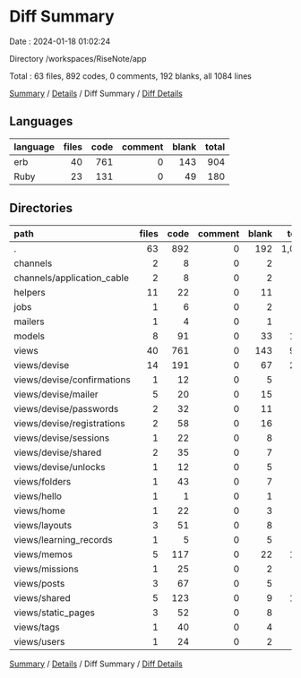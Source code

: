 # Diff Summary

Date : 2024-01-18 01:02:24

Directory /workspaces/RiseNote/app

Total : 63 files,  892 codes, 0 comments, 192 blanks, all 1084 lines

[Summary](results.md) / [Details](details.md) / Diff Summary / [Diff Details](diff-details.md)

## Languages
| language | files | code | comment | blank | total |
| :--- | ---: | ---: | ---: | ---: | ---: |
| erb | 40 | 761 | 0 | 143 | 904 |
| Ruby | 23 | 131 | 0 | 49 | 180 |

## Directories
| path | files | code | comment | blank | total |
| :--- | ---: | ---: | ---: | ---: | ---: |
| . | 63 | 892 | 0 | 192 | 1,084 |
| channels | 2 | 8 | 0 | 2 | 10 |
| channels/application_cable | 2 | 8 | 0 | 2 | 10 |
| helpers | 11 | 22 | 0 | 11 | 33 |
| jobs | 1 | 6 | 0 | 2 | 8 |
| mailers | 1 | 4 | 0 | 1 | 5 |
| models | 8 | 91 | 0 | 33 | 124 |
| views | 40 | 761 | 0 | 143 | 904 |
| views/devise | 14 | 191 | 0 | 67 | 258 |
| views/devise/confirmations | 1 | 12 | 0 | 5 | 17 |
| views/devise/mailer | 5 | 20 | 0 | 15 | 35 |
| views/devise/passwords | 2 | 32 | 0 | 11 | 43 |
| views/devise/registrations | 2 | 58 | 0 | 16 | 74 |
| views/devise/sessions | 1 | 22 | 0 | 8 | 30 |
| views/devise/shared | 2 | 35 | 0 | 7 | 42 |
| views/devise/unlocks | 1 | 12 | 0 | 5 | 17 |
| views/folders | 1 | 43 | 0 | 7 | 50 |
| views/hello | 1 | 1 | 0 | 1 | 2 |
| views/home | 1 | 22 | 0 | 3 | 25 |
| views/layouts | 3 | 51 | 0 | 8 | 59 |
| views/learning_records | 1 | 5 | 0 | 5 | 10 |
| views/memos | 5 | 117 | 0 | 22 | 139 |
| views/missions | 1 | 25 | 0 | 2 | 27 |
| views/posts | 3 | 67 | 0 | 5 | 72 |
| views/shared | 5 | 123 | 0 | 9 | 132 |
| views/static_pages | 3 | 52 | 0 | 8 | 60 |
| views/tags | 1 | 40 | 0 | 4 | 44 |
| views/users | 1 | 24 | 0 | 2 | 26 |

[Summary](results.md) / [Details](details.md) / Diff Summary / [Diff Details](diff-details.md)